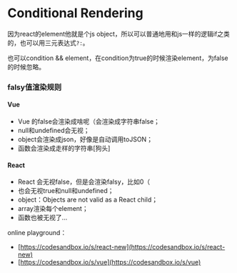 # Conditional Rendering

因为react的element他就是个js object，所以可以普通地用和js一样的逻辑if之类的，也可以用三元表达式`?:`。

也可以condition && element，在condition为true的时候渲染element，为false的时候忽略。

### falsy值渲染规则

#### Vue

* Vue 的false会渲染成啥呢（会渲染成字符串false；
* null和undefined会无视；
* object会渲染成json，好像是自动调用toJSON；
* 函数会渲染成走样的字符串\[狗头\]

#### React

* React 会无视false，但是会渲染falsy，比如0（
* 也会无视true和null和undefined；
* object：Objects are not valid as a React child；
* array渲染每个element；
* 函数也被无视了…

online playground：

* [https://codesandbox.io/s/react-new](https://codesandbox.io/s/react-new)
* [https://codesandbox.io/s/vue](https://codesandbox.io/s/vue)

